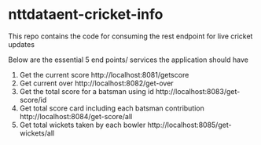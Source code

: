 # nttdataent-cricket-info
This repo contains the code for consuming the rest endpoint for live cricket updates

Below are the essential 5 end points/ services the application should have 
1. Get the current score
    http://localhost:8081/getscore
2. Get current over
    http://localhost:8082/get-over
3. Get the total score for a batsman using id
    http://localhost:8083/get-score/id
4. Get total score card including each batsman contribution
    http://localhost:8084/get-score/all
5. Get total wickets taken by each bowler
    http://localhost:8085/get-wickets/all